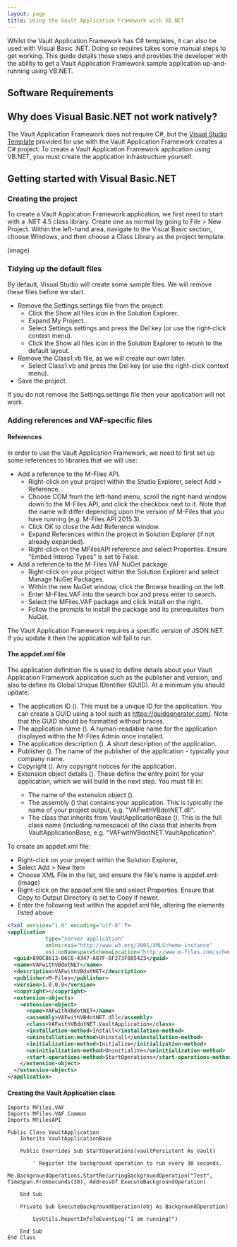 ```yaml
---
layout: page
title: Using the Vault Application Framework with VB.NET
---
```


Whilst the Vault Application Framework has C# templates, it can also be used with Visual Basic .NET.  Doing so requires takes some manual steps to get working.  This guide details those steps and provides the developer with the ability to get a Vault Application Framework sample application up-and-running using VB.NET.

## Software Requirements

## Why does Visual Basic.NET not work natively?

The Vault Application Framework does not require C#, but the [Visual Studio Template](m-files://show/CE7643CB-C9BB-4536-8187-707DB78EAF2A/0-1262/3005?object=EA9E06AA-2F7C-4D23-919A-9C93FD5145F6&file=5425A00C-BE53-4F48-A9E6-675C9242AABC) provided for use with the Vault Application Framework creates a C# project.  To create a Vault Application Framework application using VB.NET, you must create the application infrastructure yourself.</p>

## Getting started with Visual Basic.NET

### Creating the project
To create a Vault Application Framework application, we first need to start with a .NET 4.5 class library.  Create one as normal by going to File > New Project.  Within the left-hand area, navigate to the Visual Basic section, choose Windows, and then choose a Class Library as the project template.

(image)

### Tidying up the default files

By default, Visual Studio will create some sample files.  We will remove these files before we start.

* Remove the Settings.settings file from the project:
  * Click the Show all files icon in the Solution Explorer.
  * Expand My Project.
  * Select Settings.settings and press the Del key (or use the right-click context menu).
  * Click the Show all files icon in the Solution Explorer to return to the default layout.
* Remove the Class1.vb file, as we will create our own later.
  * Select Class1.vb and press the Del key (or use the right-click context menu).
* Save the project.

<p class="note">If you do not remove the Settings.settings file then your application will not work.</p>

### Adding references and VAF-specific files

#### References

In order to use the Vault Application Framework, we need to first set up some references to libraries that we will use:

* Add a reference to the M-Files API.
  * Right-click on your project within the Studio Explorer, select Add > Reference.
  * Choose COM from the left-hand menu, scroll the right-hand window down to the M-Files API, and click the checkbox next to it.  Note that the name will differ depending upon the version of M-Files that you have running (e.g. M-Files API 2015.3).
  * Click OK to close the Add Reference window.
  * Expand References within the project in Solution Explorer (if not already expanded).
  * Right-click on the MFilesAPI reference and select Properties.  Ensure "Embed Interop Types" is set to False.
* Add a reference to the M-Files VAF NuGet package.
  * Right-click on your project within the Solution Explorer and select Manage NuGet Packages.
  * Within the new NuGet window, click the Browse heading on the left.
  * Enter M-Files.VAF into the search box and press enter to search.
  * Select the MFiles.VAF package and click Install on the right.
  * Follow the prompts to install the package and its prerequisites from NuGet.
<p class="note">The Vault Application Framework requires a specific version of JSON.NET.  If you update it then the application will fail to run.</p>

#### The appdef.xml file

The application definition file is used to define details about your Vault Application Framework application such as the publisher and version, and also to define its Global Unique IDentifier (GUID).  At a minimum you should update:

* The application ID (<guid>). This must be a unique ID for the application.  You can create a GUID using a tool such as https://guidgenerator.com/.  Note that the GUID should be formatted without braces.
* The application name (<name>). A human-readable name for the application displayed within the M-Files Admin once installed.
* The application description (<description>). A short description of the application.
* Publisher (<publisher>). The name of the publisher of the application - typically your company name.
* Copyright (<copyright>). Any copyright notices for the application.
* Extension object details (<extension-object>). These define the entry point for your application, which we will build in the next step.  You must fill in:
  * The name of the extension object (<name>).
  * The assembly (<assembly>) that contains your application. This is typically the name of your project output, e.g. "VAFwithVBdotNET.dll".
  * The class that inherits from VaultApplicationBase (<class>). This is the full class name (including namespace) of the class that inherits from VaultApplicationBase, e.g. "VAFwithVBdotNET.VaultApplication".

To create an appdef.xml file:

* Right-click on your project within the Solution Explorer,
* Select Add > New Item
* Choose XML File in the list, and ensure the file's name is appdef.xml: (image)
* Right-click on the appdef.xml file and select Properties.  Ensure that Copy to Output Directory is set to Copy if newer.
* Enter the following text within the appdef.xml file, altering the elements listed above:

```xml
<?xml version="1.0" encoding="utf-8" ?>
<application
			type="server-application"
			xmlns:xsi="http://www.w3.org/2001/XMLSchema-instance"
			xsi:noNamespaceSchemaLocation="http://www.m-files.com/schemas/appdef-server-v1.xsd">
  <guid>890C8613-B6C6-4347-A87F-6F273F885423</guid>
  <name>VAFwithVBdotNET</name>
  <description>VAFwithVBdotNET</description>
  <publisher>M-Files</publisher>
  <version>1.0.0.0</version>
  <copyright></copyright>
  <extension-objects>
    <extension-object>
      <name>VAFwithVBdotNET</name>
      <assembly>VAFwithVBdotNET.dll</assembly>
      <class>VAFwithVBdotNET.VaultApplication</class>
      <installation-method>Install</installation-method>
      <uninstallation-method>Uninstall</uninstallation-method>
      <initialization-method>Initialize</initialization-method>
      <uninitialization-method>Uninitialize</uninitialization-method>
      <start-operations-method>StartOperations</start-operations-method>
    </extension-object>
  </extension-objects>
</application>
```

#### Creating the Vault Application class

```vbnet
Imports MFiles.VAF
Imports MFiles.VAF.Common
Imports MFilesAPI

Public Class VaultApplication
    Inherits VaultApplicationBase

    Public Overrides Sub StartOperations(vaultPersistent As Vault)

        ' Register the background operation to run every 30 seconds.
        Me.BackgroundOperations.StartRecurringBackgroundOperation("Test", TimeSpan.FromSeconds(30), AddressOf ExecuteBackgroundOperation)

    End Sub

    Private Sub ExecuteBackgroundOperation(obj As BackgroundOperation)
        
        SysUtils.ReportInfoToEventLog("I am running!")

    End Sub
End Class

```